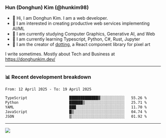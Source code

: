 ### Hun (Donghun) Kim (@hunkim98)

- 👋 Hi, I am Donghun Kim. I am a web developer. 
- 🤔 I am interested in creating productive web services implementing AI/ML
- 🔭 I am currently studying Computer Graphics, Generative AI, and Web 
- 🌱 I am currently learning Typescript, Python, C#, Rust, Jupyter
- 🎨 I am the creator of [dotting](https://github.com/hunkim98/dotting), a React component library for pixel art

I write sometimes. Mostly about Tech and Business at https://donghunkim.dev/

---
### 📊 Recent development breakdown
<!--START_SECTION:waka-->

```txt
From: 12 April 2025 - To: 19 April 2025

TypeScript                   █████████████▓░░░░░░░░░░░   55.26 %
Python                       ██████▒░░░░░░░░░░░░░░░░░░   25.71 %
YAML                         ███░░░░░░░░░░░░░░░░░░░░░░   11.70 %
JavaScript                   █▒░░░░░░░░░░░░░░░░░░░░░░░   04.74 %
JSON                         ▒░░░░░░░░░░░░░░░░░░░░░░░░   01.92 %
```

<!--END_SECTION:waka-->
---

<!-- <div align='center'> -->
  <img align="center" src="https://github-readme-stats.vercel.app/api?username=hunkim98&theme=dark&show_icons=true"/>
<!-- </div> -->
<!--
**hunkim98/hunkim98** is a ✨ _special_ ✨ repository because its `README.md` (this file) appears on your GitHub profile.

Here are some ideas to get you started:

- 🔭 I’m currently working on ...
- 🌱 I’m currently learning ...
- 👯 I’m looking to collaborate on ...
- 🤔 I’m looking for help with ...
- 💬 Ask me about ...
- 📫 How to reach me: ...
- 😄 Pronouns: ...
- ⚡ Fun fact: ...
-->
